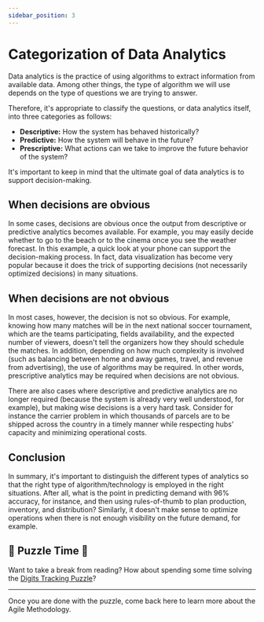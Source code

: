 ```yaml
---
sidebar_position: 3
---
```


# Categorization of Data Analytics

Data analytics is the practice of using algorithms to extract information from available data. 
Among other things, the type of algorithm we will use depends on the type
of questions we are trying to answer.

Therefore, it's appropriate to classify the questions, or data analytics itself, into three 
categories as follows:

* **Descriptive:** How the system has behaved historically?
* **Predictive:** How the system will behave in the future?
* **Prescriptive:** What actions can we take to improve the future behavior
  of the system?

It's important to keep in mind that the ultimate goal of data analytics is to
support decision-making. 

## When decisions are obvious
In some cases, decisions are obvious once the output from
descriptive or predictive analytics becomes available. For example, you may 
easily decide whether to go to the beach or to the cinema once you see the 
weather forecast. In this example, a quick look at your phone can support 
the decision-making process. In fact, data visualization has become very 
popular because it does the trick of supporting decisions (not necessarily 
optimized decisions) in many situations.

## When decisions are not obvious
In most cases, however, the decision is not so obvious. For example, 
knowing how many matches will be in the next national soccer tournament, 
which are the teams participating, fields availability, and the expected number 
of viewers, doesn't tell the organizers how they should schedule the matches. 
In addition, depending on how much complexity is involved (such as
balancing between home and away games, travel, and revenue from advertising), 
the use of algorithms may be required. In other words, prescriptive 
analytics may be required when decisions are not obvious.

There are also cases where descriptive and predictive analytics are no 
longer required (because the system is already very well understood, for 
example), but making wise decisions is a very hard task. Consider for 
instance the carrier problem in which thousands of parcels are to be shipped 
across the country in a timely manner while respecting hubs' capacity
and minimizing operational costs.

## Conclusion
In summary, it's important to distinguish the different types of analytics 
so that the right type of algorithm/technology is employed in the right 
situations. After all, what is the point in predicting demand with 96% 
accuracy, for instance, and then using rules-of-thumb to plan production, 
inventory, and distribution? 
Similarly, it doesn't make sense to optimize operations when there is not enough
visibility on the future demand, for example.

## 🧩 Puzzle Time 🧩

Want to take a break from reading? How about spending some time solving the 
[Digits Tracking Puzzle][digit_tracking]?

[digit_tracking]: https://www.mipwise.com/puzzles/digits-tracking

------------------------------------------------------------------------------

Once you are done with the puzzle, come back here to learn more about the Agile Methodology.
